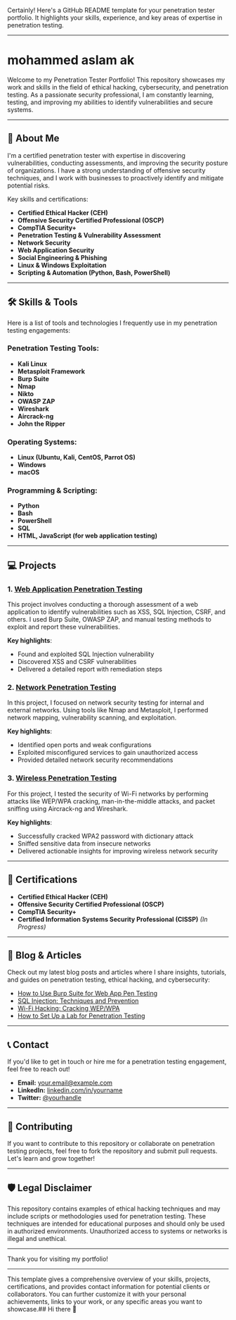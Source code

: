 Certainly! Here's a GitHub README template for your penetration tester portfolio. It highlights your skills, experience, and key areas of expertise in penetration testing.

---

# mohammed aslam ak

Welcome to my Penetration Tester Portfolio! This repository showcases my work and skills in the field of ethical hacking, cybersecurity, and penetration testing. As a passionate security professional, I am constantly learning, testing, and improving my abilities to identify vulnerabilities and secure systems.

---

## 🚀 About Me

I'm a certified penetration tester with expertise in discovering vulnerabilities, conducting assessments, and improving the security posture of organizations. I have a strong understanding of offensive security techniques, and I work with businesses to proactively identify and mitigate potential risks.

Key skills and certifications:
- **Certified Ethical Hacker (CEH)**
- **Offensive Security Certified Professional (OSCP)**
- **CompTIA Security+**
- **Penetration Testing & Vulnerability Assessment**
- **Network Security**
- **Web Application Security**
- **Social Engineering & Phishing**
- **Linux & Windows Exploitation**
- **Scripting & Automation (Python, Bash, PowerShell)**

---

## 🛠 Skills & Tools

Here is a list of tools and technologies I frequently use in my penetration testing engagements:

### Penetration Testing Tools:
- **Kali Linux**
- **Metasploit Framework**
- **Burp Suite**
- **Nmap**
- **Nikto**
- **OWASP ZAP**
- **Wireshark**
- **Aircrack-ng**
- **John the Ripper**

### Operating Systems:
- **Linux (Ubuntu, Kali, CentOS, Parrot OS)**
- **Windows**
- **macOS**

### Programming & Scripting:
- **Python**
- **Bash**
- **PowerShell**
- **SQL**
- **HTML, JavaScript (for web application testing)**

---

## 💻 Projects

### 1. [Web Application Penetration Testing](#)
This project involves conducting a thorough assessment of a web application to identify vulnerabilities such as XSS, SQL Injection, CSRF, and others. I used Burp Suite, OWASP ZAP, and manual testing methods to exploit and report these vulnerabilities.

**Key highlights**:
- Found and exploited SQL Injection vulnerability
- Discovered XSS and CSRF vulnerabilities
- Delivered a detailed report with remediation steps

### 2. [Network Penetration Testing](#)
In this project, I focused on network security testing for internal and external networks. Using tools like Nmap and Metasploit, I performed network mapping, vulnerability scanning, and exploitation.

**Key highlights**:
- Identified open ports and weak configurations
- Exploited misconfigured services to gain unauthorized access
- Provided detailed network security recommendations

### 3. [Wireless Penetration Testing](#)
For this project, I tested the security of Wi-Fi networks by performing attacks like WEP/WPA cracking, man-in-the-middle attacks, and packet sniffing using Aircrack-ng and Wireshark.

**Key highlights**:
- Successfully cracked WPA2 password with dictionary attack
- Sniffed sensitive data from insecure networks
- Delivered actionable insights for improving wireless network security

---

## 📜 Certifications

- **Certified Ethical Hacker (CEH)**
- **Offensive Security Certified Professional (OSCP)**
- **CompTIA Security+**
- **Certified Information Systems Security Professional (CISSP)** *(In Progress)*

---

## 📝 Blog & Articles

Check out my latest blog posts and articles where I share insights, tutorials, and guides on penetration testing, ethical hacking, and cybersecurity:

- [How to Use Burp Suite for Web App Pen Testing](#)
- [SQL Injection: Techniques and Prevention](#)
- [Wi-Fi Hacking: Cracking WEP/WPA](#)
- [How to Set Up a Lab for Penetration Testing](#)

---

## 📞 Contact

If you'd like to get in touch or hire me for a penetration testing engagement, feel free to reach out!

- **Email:** your.email@example.com
- **LinkedIn:** [linkedin.com/in/yourname](#)
- **Twitter:** [@yourhandle](#)

---

## 🔧 Contributing

If you want to contribute to this repository or collaborate on penetration testing projects, feel free to fork the repository and submit pull requests. Let's learn and grow together!

---

## 🛡️ Legal Disclaimer

This repository contains examples of ethical hacking techniques and may include scripts or methodologies used for penetration testing. These techniques are intended for educational purposes and should only be used in authorized environments. Unauthorized access to systems or networks is illegal and unethical.

---

Thank you for visiting my portfolio!

---

This template gives a comprehensive overview of your skills, projects, certifications, and provides contact information for potential clients or collaborators. You can further customize it with your personal achievements, links to your work, or any specific areas you want to showcase.## Hi there 👋

<!--
**azlamm/Azlamm** is a ✨ _special_ ✨ repository because its `README.md` (this file) appears on your GitHub profile.

Here are some ideas to get you started:

- 🔭 I’m currently working on ...
- 🌱 I’m currently learning ...
- 👯 I’m looking to collaborate on ...
- 🤔 I’m looking for help with ...
- 💬 Ask me about ...
- 📫 How to reach me: ...
- 😄 Pronouns: ...
- ⚡ Fun fact: ...
-->
